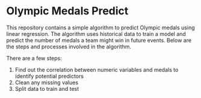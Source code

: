 # Olympic Medals Predict
This repository contains a simple algorithm to predict Olympic medals using linear regression. The algorithm uses historical data to train a model and predict the number of medals a team might win in future events. Below are the steps and processes involved in the algorithm.

There are a few steps:
1. Find out the correlation between numeric variables and medals to identify potential predictors
2. Clean any missing values
3. Split data to train and test
